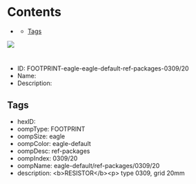 



Contents
========

* [](#)
	* [Tags](#tags)
  
![][im]
# 

- ID: FOOTPRINT-eagle-eagle-default-ref-packages-0309/20
- Name: 
- Description: 

## Tags

- hexID: 
- oompType: FOOTPRINT
- oompSize: eagle
- oompColor: eagle-default
- oompDesc: ref-packages
- oompIndex: 0309/20
- oompName: eagle-default/ref-packages/0309/20
- description: &lt;b&gt;RESISTOR&lt;/b&gt;&lt;p&gt;&#xD;
type 0309, grid 20mm



[im]: image.png
